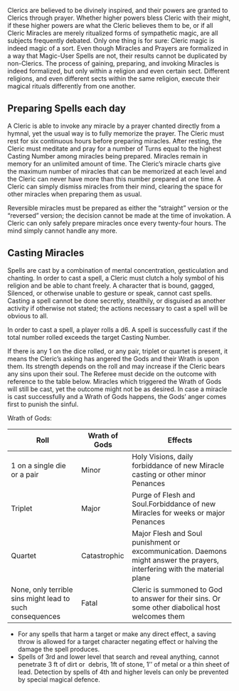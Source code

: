 Clerics are believed to be divinely inspired, and their powers are granted to Clerics through prayer. Whether higher powers bless Cleric with their might, if these higher powers are what the Cleric believes them to be, or if all Cleric Miracles are merely ritualized forms of sympathetic magic, are all subjects frequently debated. Only one thing is for sure: Cleric magic is indeed magic of a sort. Even though Miracles and Prayers are formalized in a way that Magic-User Spells are not, their results cannot be duplicated by non-Clerics. The process of gaining, preparing, and invoking Miracles is indeed formalized, but only within a religion and even certain sect. Different religions, and even different sects within the same religion, execute their magical rituals differently from one another.
## Preparing Spells each day
A Cleric is able to invoke any miracle by a prayer chanted directly from a hymnal, yet the usual way is to fully memorize the prayer. The Cleric must rest for six continuous hours before preparing miracles. After resting, the Cleric must meditate and pray for a number of Turns equal to the highest Casting Number among miracles being prepared. Miracles remain in memory for an unlimited amount of time. The Cleric’s miracle charts give the maximum number of miracles that can be memorized at each level and the Cleric can never have more than this number prepared at one time. A Cleric can simply dismiss miracles from their mind, clearing the space for other miracles when preparing them as usual.

Reversible miracles must be prepared as either the “straight” version or the “reversed” version; the decision cannot be made at the time of invokation. A Cleric can only safely prepare miracles once every twenty-four hours. The mind simply cannot handle any more.

## Casting Miracles
Spells are cast by a combination of mental concentration, gesticulation and chanting. In order to cast a spell, a Cleric must clutch a holy symbol of his religion and be able to chant freely. A character that is bound, gagged, Silenced, or otherwise unable to gesture or speak, cannot cast spells. Casting a spell cannot be done secretly, stealthily, or disguised as another activity if otherwise not stated; the actions necessary to cast a spell will be obvious to all.

In order to cast a spell, a player rolls a d6. A spell is successfully cast if the total number rolled exceeds the target Casting Number.

If there is any 1 on the dice rolled, or any pair, triplet or quartet is present, it means the Cleric’s asking has angered the Gods and their Wrath is upon them. Its strength depends on the roll and may increase if the Cleric bears any sins upon their soul. The Referee must decide on the outcome with reference to the table below. Miracles which triggered the Wrath of Gods will still be cast, yet the outcome might not be as desired. In case a miracle is cast successfully and a Wrath of Gods happens, the Gods’ anger comes first to punish the sinful.

Wrath of Gods:

| Roll                                                     | Wrath of Gods | Effects                                                                                                                   |
| -------------------------------------------------------- | ------------- | ------------------------------------------------------------------------------------------------------------------------- |
| 1 on a single die or a pair                              | Minor         | Holy Visions, daily forbiddance of new Miracle casting or other minor Penances                                            |
| Triplet                                                  | Major         | Purge of Flesh and Soul.Forbiddance of new Miracles for weeks or major Penances                                           |
| Quartet                                                  | Catastrophic  | Major Flesh and Soul punishment or excommunication. Daemons might answer the prayers, interfering with the material plane |
| None, only terrible sins might lead to such consequences | Fatal         | Cleric is summoned to God to answer for their sins. Or some other diabolical host welcomes them                           |

- For any spells that harm a target or make any direct effect, a saving throw is allowed for a target character negating effect or halving the damage the spell produces.
- Spells of 3rd and lower level that search and reveal anything, cannot penetrate 3 ft of dirt or  debris, 1ft of stone, 1’’ of metal or a thin sheet of lead. Detection by spells of 4th and higher levels can only be prevented by special magical defence.